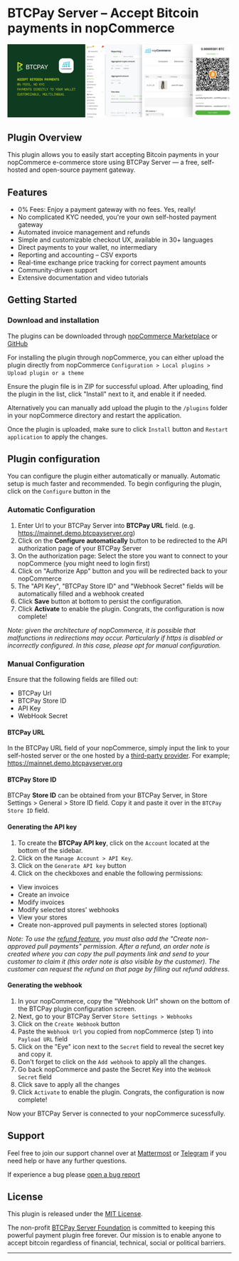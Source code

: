 # BTCPay Server – Accept Bitcoin payments in nopCommerce

![BTCPay nopCommerce Banner](nopCommerceAcceptBitcoin.png)

## Plugin Overview

This plugin allows you to easily start accepting Bitcoin payments in your nopCommerce e-commerce store using BTCPay Server — a free, self-hosted and open-source payment gateway. 

## Features

- 0% Fees: Enjoy a payment gateway with no fees. Yes, really!
- No complicated KYC needed, you're your own self-hosted payment gateway
- Automated invoice management and refunds
- Simple and customizable checkout UX, available in 30+ languages
- Direct payments to your wallet, no intermediary
- Reporting and accounting – CSV exports
- Real-time exchange price tracking for correct payment amounts
- Community-driven support
- Extensive documentation and video tutorials

## Getting Started 

### Download and installation

The plugins can be downloaded through [nopCommerce Marketplace](https://www.nopcommerce.com/marketplace/) or [GitHub](https://github.com/btcpayserver/nopcommerce) 

For installing the plugin through nopCommerce, you can either upload the plugin directly from nopCommerce `Configuration > Local plugins > Upload plugin or a theme`

Ensure the plugin file is in ZIP for successful upload. After uploading, find the plugin in the list, click "Install" next to it, and enable it if needed​.

Alternatively you can manually add upload the plugin to the `/plugins` folder in your nopCommerce directory and restart the application.

Once the plugin is uploaded, make sure to click `Install` button and `Restart application` to apply the changes.

## Plugin configuration

You can configure the plugin either automatically or manually. Automatic setup is much faster and recommended. To begin configuring the plugin, click on the `Configure` button in the

### Automatic Configuration

1. Enter Url to your BTCPay Server into **BTCPay URL** field. (e.g. https://mainnet.demo.btcpayserver.org)
2. Click on the **Configure automatically** button to be redirected to the API authorization page of your BTCPay Server
3. On the authorization page: Select the store you want to connect to your nopCommerce (you might need to login first)
4. Click on "Authorize App" button and you will be redirected back to your nopCommerce
5. The "API Key", "BTCPay Store ID" and "Webhook Secret" fields will be automatically filled and a webhook created
6. Click **Save** button at bottom to persist the configuration. 
7. Click **Activate** to enable the plugin. Congrats, the configuration is now complete!

*Note: given the architecture of nopCommerce, it is possible that malfunctions in redirections may occur. Particularly if https is disabled or incorrectly configured. In this case, please opt for manual configuration.*

### Manual Configuration

Ensure that the following fields are filled out: 
- BTCPay Url
- BTCPay Store ID
- API Key
- WebHook Secret

#### BTCPay URL

In the BTCPay URL field of your nopCommerce, simply input the link to your self-hosted server or the one hosted by a [third-party provider](https://directory.btcpayserver.org/filter/hosts). For example; https://mainnet.demo.btcpayserver.org

#### BTCPay Store ID

BTCPay **Store ID** can be obtained from your BTCPay Server, in Store Settings > General > Store ID field. Copy it and paste it over in the `BTCPay Store ID` field.

#### Generating the API key

1. To create the **BTCPay API key**, click on the `Account` located at the bottom of the sidebar.
2. Click on the `Manage Account > API Key`.
3. Click on the `Generate API key` button
4. Click on the checkboxes and enable the following permissions:
  - View invoices
  - Create an invoice
  - Modify invoices
  - Modify selected stores' webhooks
  - View your stores 
  - Create non-approved pull payments in selected stores (optional)

*Note: To use the [refund feature](https://docs.btcpayserver.org/Refund/#refunds), you must also add the "Create non-approved pull payments" permission. After a refund, an order note is created where you can copy the pull payments link and send to your customer to claim it (this order note is also visible by the customer). The customer can request the refund on that page by filling out refund address.*

#### Generating the webhook

1. In your nopCommerce, copy the "Webhook Url" shown on the bottom of the BTCPay plugin configuration screen. 
2. Next, go to your BTCPay Server `Store Settings > Webhooks`
4. Click on the `Create Webhook` button
5. Paste the `Webhook Url` you copied from nopCommerce (step 1) into `Payload URL` field
6. Click on the "Eye" icon next to the `Secret` field to reveal the secret key and copy it.
7. Don't forget to click on the `Add webhook` to apply all the changes.
8. Go back nopCommerce and paste the Secret Key into the `WebHook Secret` field
9. Click save to apply all the changes
7. Click `Activate` to enable the plugin. Congrats, the configuration is now complete!

Now your BTCPay Server is connected to your nopCommerce sucessfully.

## Support

Feel free to join our support channel over at [Mattermost](https://chat.btcpayserver.org/) or [Telegram](https://t.me/btcpayserver) if you need help or have any further questions.

If experience a bug please [open a bug report](https://github.com/btcpayserver/btcpay-nopCommerce-plugin/issues)

## License

This plugin is released under the [MIT License](LICENSE).

The non-profit [BTCPay Server Foundation](https://btcpayserver.org) is committed to keeping this powerful payment plugin free forever. Our mission is to enable anyone to accept bitcoin regardless of financial, technical, social or political barriers.

---
